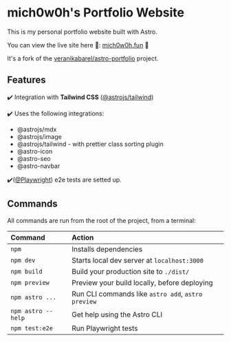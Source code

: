 # mich0w0h's Portfolio Website

This is my personal portfolio website built with Astro.

You can view the live site here 🚀: [mich0w0h.fun](https://mich0w0h.fun/) 🎉

It's a fork of the [veranikabarel/astro-portfolio](https://github.com/veranikabarel/astro-portfolio) project.

## Features

✔️ Integration with **Tailwind CSS** ([@astrojs/tailwind](https://docs.astro.build/en/guides/integrations-guide/tailwind/))

✔️ Uses the following integrations:

- @astrojs/mdx
- @astrojs/image
- @astrojs/tailwind - with prettier class sorting plugin
- @astro-icon
- @astro-seo
- @astro-navbar

✔️([@Playwright](https://github.com/microsoft/playwright)) e2e tests are setted up.

## Commands

All commands are run from the root of the project, from a terminal:

| Command            | Action                                             |
| :----------------- | :------------------------------------------------- |
| `npm`              | Installs dependencies                              |
| `npm dev`          | Starts local dev server at `localhost:3000`        |
| `npm build`        | Build your production site to `./dist/`            |
| `npm preview`      | Preview your build locally, before deploying       |
| `npm astro ...`    | Run CLI commands like `astro add`, `astro preview` |
| `npm astro --help` | Get help using the Astro CLI                       |
| `npm test:e2e`     | Run Playwright tests                               |
